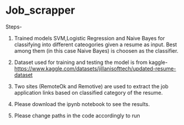 # Job_scrapper
Steps-
1. Trained models SVM,Logistic Regression and Naive Bayes for classifying into different cateogories given a resume as input. Best among them (in this case Naive Bayes) is choosen as the classifier.
  
2. Dataset used for training and testing the model is from kaggle- https://www.kaggle.com/datasets/jillanisofttech/updated-resume-dataset

3. Two sites (RemoteOk and Remotive) are used to extract the job application links based on classified category of the resume.

4. Please download the ipynb notebook to see the results.

5. Please change paths in the code accordingly to run
